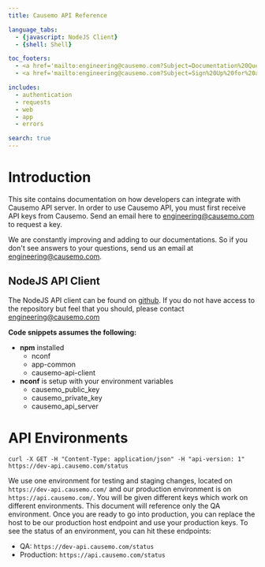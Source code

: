 ```yaml
---
title: Causemo API Reference

language_tabs:
  - {javascript: NodeJS Client}
  - {shell: Shell}

toc_footers:
  - <a href='mailto:engineering@causemo.com?Subject=Documentation%20Question' target='_top'>Questions</a>
  - <a href='mailto:engineering@causemo.com?Subject=Sign%20Up%20for%20a%20Developer%20Key' target='_top'>Sign Up for a Developer Key</a>

includes:
  - authentication
  - requests
  - web
  - app
  - errors

search: true
---
```


Introduction
====================
This site contains documentation on how developers can integrate with Causemo API server. In order to use Causemo API, you must first receive API keys from Causemo. Send an email here to <a href='mailto:engineering@causemo.com?Subject=Sign%20Up%20for%20a%20Developer%20Key' target='_top'>engineering@causemo.com</a> to request a key.

We are constantly improving and adding to our documentations. So if you don't see answers to your questions, send us an email at <a href='mailto:engineering@causemo.com?Subject=Documentation%20Question' target='_top'>engineering@causemo.com</a>.

## NodeJS API Client
The NodeJS API client can be found on <a href="https://github.com/Causemo/causemo-api-client" target="_blank">github</a>. If you do not have access to the repository but feel that you should, please contact <a href='mailto:engineering@causemo.com?Subject=NodeJS%20API%20Client' target='_top'>engineering@causemo.com</a>

**Code snippets assumes the following:**

* **npm** installed
  * nconf
  * app-common
  * causemo-api-client
* **nconf** is setup with your environment variables
  * causemo_public_key
  * causemo_private_key
  * causemo_api_server

API Environments
====================
```shell
curl -X GET -H "Content-Type: application/json" -H "api-version: 1" https://dev-api.causemo.com/status
```
We use one environment for testing and staging changes, located on `https://dev-api.causemo.com/` and our production environment is on `https://api.causemo.com/`. You will be given different keys which work on different environments. This document will reference only the QA environment. Once you are ready to go into production, you can replace the host to be our production host endpoint and use your production keys. To see the status of an environment, you can hit these endpoints:

* QA: `https://dev-api.causemo.com/status` 
* Production: `https://api.causemo.com/status` 
